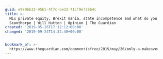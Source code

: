 ```yaml
---
guid: e979bb33-95b5-4f7c-be32-71cf9ef28b4c
title: >-
  Mix private equity, Brexit mania, state incompetence and what do you get?
  Scunthorpe | Will Hutton | Opinion | The Guardian
created: '2019-05-26T17:12:12+00:00'
changed: '2019-09-24T14:32:40+00:00'


bookmark_of: >-
  https://www.theguardian.com/commentisfree/2019/may/26/only-a-makeover-of-capitalism-will-prevent-further-catastrophes-such-as-scunthorpe
---
```


